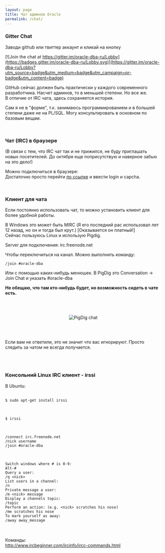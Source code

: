 ```yaml
---
layout: page
title: Чат админов Oracle
permalink: /chat/
---
```



### Gitter Chat

Заводи github или твиттер аккаунт и кликай на кнопку

[![Join the chat at https://gitter.im/oracle-dba-ru/Lobby](https://badges.gitter.im/oracle-dba-ru/Lobby.svg)](https://gitter.im/oracle-dba-ru/Lobby?utm_source=badge&utm_medium=badge&utm_campaign=pr-badge&utm_content=badge)


GitHub сейчас должен быть практически у каждого современного разработчика. Насчет админов, то в меньшей степени. Но все же.  
В отличие от IRC чата, здесь сохраняется история.

Сам я не в "форме", т.к. занимаюсь программированием и в большей степени даже не на PL/SQL. Могу консультировать в основном по базовым вещам.



<br/>

### Чат (IRC) в браузере

(В связи с тем, что IRC чат так и не прижился, не буду приглашать новых посетителей. До октября еще поприсутствую и наверное забью на это дело!)


Можно подключиться в браузере:<br/>
Достаточно просто перейти <a href="http://webchat.freenode.net/?channels=%23oracle-dba">по ссылке</a> и ввести login и capcha.


<br/>

### Клиент для чата

Если постоянно использовать чат, то можно установить клиент для более удобной работы.

В Windows это может быть MIRC (Я его последний рас использовал лет 12 назад, но он и тогда был крут.) [Оказывается он платный!]<br/>
Сейчас пользуюсь Linux и использую Pigdig.

Server для подключения: irc.freenode.net

Чтобы переключиться на канал. Можно выполнить команду:


    /join #oracle-dba

Или с помощью каких-нибудь менюшек. В PigDig это Conversation -> Join Chat и указать #oracle-dba


<strong>Не обещаю, что там кто-нибудь будет, но возможность сидеть в чате есть.</strong>

<br/><br/>

<div align="center">
    <img src="/website/04-chat/pigdig.png" border="0" alt="PigDig chat"
    />
</div>

<br/><br/>

Если вам не ответили, это не значит что вас игнорируют. Просто следить за чатом не всегда получается.

<br/><br/>


<h3>Консольний Linux IRC клиент - irssi</h3>

В Ubuntu: <br/><br/>

    $ sudo apt-get install irssi

<br/>

    $ irssi

<br/>

    /connect irc.freenode.net
    /nick username
    /join #oracle-dba


<br/>

    Switch windows where # is 0-9:
    Alt-#
    Query a user:
    /q <nick>
    List users in a channel:
    /n
    Private message a user:
    /m <nick> message
    Display a channels topic:
    /topic
    Perform an action: (e.g. <nick> scratches his nose)
    /me scratches his nose
    To mark yourself as away:
    /away away_message



<br/><br/>
Команды:<br/>
http://www.ircbeginner.com/ircinfo/ircc-commands.html
